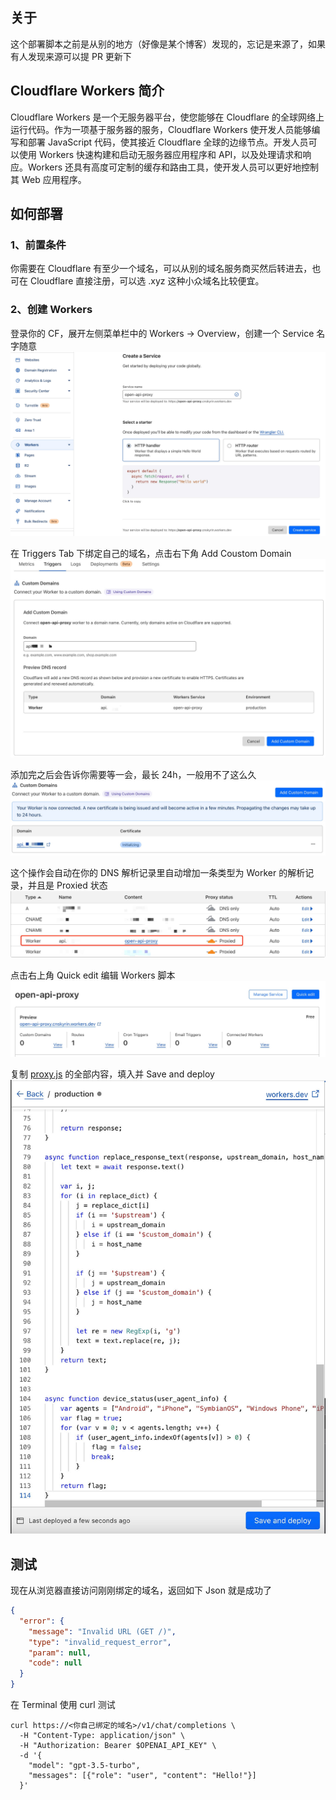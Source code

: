 ## 关于

这个部署脚本之前是从别的地方（好像是某个博客）发现的，忘记是来源了，如果有人发现来源可以提 PR 更新下

## Cloudflare Workers 简介

Cloudflare Workers 是一个无服务器平台，使您能够在 Cloudflare 的全球网络上运行代码。作为一项基于服务器的服务，Cloudflare Workers 使开发人员能够编写和部署 JavaScript 代码，使其接近 Cloudflare 全球的边缘节点。开发人员可以使用 Workers 快速构建和启动无服务器应用程序和 API，以及处理请求和响应。Workers 还具有高度可定制的缓存和路由工具，使开发人员可以更好地控制其 Web 应用程序。

## 如何部署

### 1、前置条件
你需要在 Cloudflare 有至少一个域名，可以从别的域名服务商买然后转进去，也可在 Cloudflare 直接注册，可以选 .xyz 这种小众域名比较便宜。

### 2、创建 Workers

登录你的 CF，展开左侧菜单栏中的 Workers -> Overview，创建一个 Service 名字随意
![](/i/e4576578-2600-4af5-bd2b-fdab631e78af.jpg)

在 Triggers Tab 下绑定自己的域名，点击右下角 Add Coustom Domain
![](/i/c7647fc0-7579-4753-b24e-90791bbabe9c.jpg)

添加完之后会告诉你需要等一会，最长 24h，一般用不了这么久
![](/i/cd6b88df-d0df-403b-9c75-cd1cfa9f64a9.jpg)

这个操作会自动在你的 DNS 解析记录里自动增加一条类型为 Worker 的解析记录，并且是 Proxied 状态
![](/i/7800cffc-ac85-45e9-a4f5-7131225c3309.jpg)

点击右上角 Quick edit 编辑 Workers 脚本
![](/i/e7f56f55-d68e-40a1-9fb4-4ee400ce9107.jpg)

复制 [proxy.js](https://raw.githubusercontent.com/realskyrin/openai-api-proxy-workers/main/proxy.js) 的全部内容，填入并 Save and deploy
![](/i/83595d5f-929b-401b-8492-531c63b8ce8f.jpg)

## 测试

现在从浏览器直接访问刚刚绑定的域名，返回如下 Json 就是成功了

```json
{
  "error": {
    "message": "Invalid URL (GET /)",
    "type": "invalid_request_error",
    "param": null,
    "code": null
  }
}
```

在 Terminal 使用 curl 测试

```shell
curl https://<你自己绑定的域名>/v1/chat/completions \
  -H "Content-Type: application/json" \
  -H "Authorization: Bearer $OPENAI_API_KEY" \
  -d '{
    "model": "gpt-3.5-turbo",
    "messages": [{"role": "user", "content": "Hello!"}]
  }'
```

